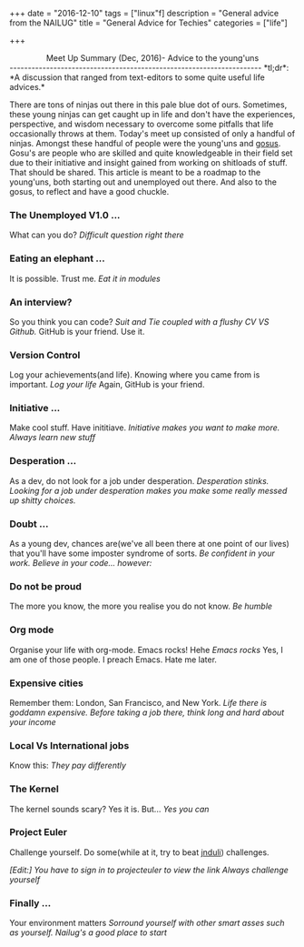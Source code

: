 +++
date = "2016-12-10"
tags = ["linux"f]
description = "General advice from the NAILUG"
title = "General Advice for Techies"
categories = ["life"]

+++

<center>Meet Up Summary (Dec, 2016)- Advice to the young'uns</center>
---------------------------------------------------------------------
*tl;dr*: *A discussion that ranged from text-editors to some quite useful life advices.*

There are tons of ninjas out there in this pale blue dot of ours. Sometimes, these young ninjas can get caught up in life and don't have the experiences, perspective, and wisdom necessary to overcome some pitfalls that life occasionally throws at them. Today's meet up consisted of only a handful of ninjas. Amongst these handful of people were the young'uns and [ gosus](https://en.wikipedia.org/wiki/Gosu). Gosu's are people who are skilled and quite knowledgeable in their field set due to their initiative and insight gained from working on shitloads of stuff. That should be shared. This article is meant to be a roadmap to the young'uns, both starting out and unemployed out there. And also to the gosus, to reflect and have a good chuckle.

### The Unemployed V1.0 ...
What can you do?
*Difficult question right there*

### Eating an elephant ...
It is possible. Trust me.
*Eat it in modules*

### An interview?
So you think you can code?
*Suit and Tie coupled with a flushy CV VS Github.*
GitHub is your friend. Use it.

### Version Control
Log your achievements(and life). Knowing where you came from is important.
*Log your life*
Again, GitHub is your friend.

### Initiative ...
Make cool stuff. Have inititiave.
*Initiative makes you want to make more. Always learn new stuff*

### Desperation ...
As a dev, do not look for a job under desperation.
*Desperation stinks. Looking for a job under desperation makes you make some really messed up shitty choices.*

### Doubt ...
As a young dev, chances are(we've all been there at one point of our lives) that you'll have some imposter syndrome of sorts.
*Be confident in your work. Believe in your code... however:*

### Do not be proud
The more you know, the more you realise you do not know.
*Be humble*

### Org mode
Organise your life with org-mode. Emacs rocks! Hehe
*Emacs rocks*
Yes, I am one of those people. I preach Emacs. Hate me later.

### Expensive cities
Remember them: London, San Francisco, and New York.
*Life there is goddamn expensive. Before taking a job there, think long and hard about your income*

### Local Vs International jobs
Know this:
*They pay differently*

### The Kernel
The kernel sounds scary? Yes it is. But...
*Yes you can*

### Project Euler
Challenge yourself. Do some(while at it, try to beat [jnduli](https://projecteuler.net/country=Kenya)) challenges.

*[Edit:] You have to sign in to projecteuler to view the link*
*Always challenge yourself*

### Finally ... 
Your environment matters
*Sorround yourself with other smart asses such as yourself. Nailug's a good place to start*
